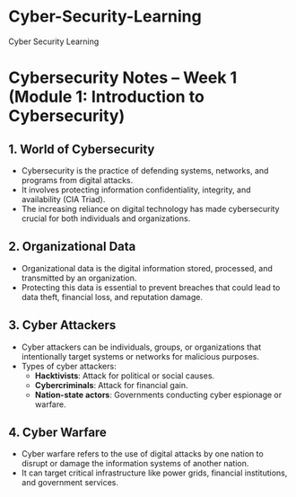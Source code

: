 # Cyber-Security-Learning
Cyber Security Learning


# Cybersecurity Notes – Week 1 (Module 1: Introduction to Cybersecurity)

## 1. World of Cybersecurity
- Cybersecurity is the practice of defending systems, networks, and programs from digital attacks.
- It involves protecting information confidentiality, integrity, and availability (CIA Triad).
- The increasing reliance on digital technology has made cybersecurity crucial for both individuals and organizations.

## 2. Organizational Data
- Organizational data is the digital information stored, processed, and transmitted by an organization.
- Protecting this data is essential to prevent breaches that could lead to data theft, financial loss, and reputation damage.

## 3. Cyber Attackers
- Cyber attackers can be individuals, groups, or organizations that intentionally target systems or networks for malicious purposes.
- Types of cyber attackers:
  - **Hacktivists**: Attack for political or social causes.
  - **Cybercriminals**: Attack for financial gain.
  - **Nation-state actors**: Governments conducting cyber espionage or warfare.

## 4. Cyber Warfare
- Cyber warfare refers to the use of digital attacks by one nation to disrupt or damage the information systems of another nation.
- It can target critical infrastructure like power grids, financial institutions, and government services.


